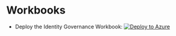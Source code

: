 # Workbooks

- Deploy the Identity Governance Workbook:
[![Deploy to Azure](https://aka.ms/deploytoazurebutton)](https://portal.azure.com/#create/Microsoft.Template/uri/https%3A%2F%2Fraw.githubusercontent.com%2Fbrsteph%2FWorkbooks%2Fmain%2FGovernance%2Fid-governance.json)
